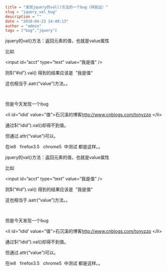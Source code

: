 ```toml
title = "发现jquery的val()方法的一个bug（待验证）"
slug = "jquery_val_bug"
description = ""
date = "2010-04-23 14:49:13"
author = "admin"
tags = ["bug","jquery"]
```

<p>jquery的val()方法：返回元素的值，也就是value属性</p>  <p>比如</p>  <p>&lt;input id=”acct” type=”text” value=”我是值” /&gt;</p>  <p>则$(“#id”).val() 得到的结果应该是&#160; ”我是值“</p>  <p>这也相当于.aatr(“value”)方法。。</p>  <p>&#160;</p>  <p>但是今天发现一个bug</p>  <p>&lt;li id=”idid’ value=”值”&gt;石沉溪的博客<a href="http://www.cnblogs.com/tonyzzp">http://www.cnblogs.com/tonyzzp</a> &lt;/li&gt;</p>  <p>通过$(“idid”).val()却得不到值。</p>  <p>但通过.attr(“value”)可以。</p>  <p>在ie8&#160;&#160; firefox3.5&#160;&#160; chrome5&#160; 中测试 都是这样。。</p>


<!--more-->

<p>jquery的val()方法：返回元素的值，也就是value属性</p>  <p>比如</p>  <p>&lt;input id=”acct” type=”text” value=”我是值” /&gt;</p>  <p>则$(“#id”).val() 得到的结果应该是&#160; ”我是值“</p>  <p>这也相当于.aatr(“value”)方法。。</p>  <p>&#160;</p>  <p>但是今天发现一个bug</p>  <p>&lt;li id=”idid’ value=”值”&gt;石沉溪的博客<a href="http://www.cnblogs.com/tonyzzp">http://www.cnblogs.com/tonyzzp</a> &lt;/li&gt;</p>  <p>通过$(“idid”).val()却得不到值。</p>  <p>但通过.attr(“value”)可以。</p>  <p>在ie8&#160;&#160; firefox3.5&#160;&#160; chrome5&#160; 中测试 都是这样。。</p>
